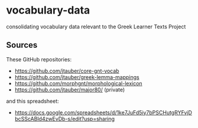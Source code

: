 # vocabulary-data

consolidating vocabulary data relevant to the Greek Learner Texts Project

## Sources

These GitHub repositories:

* https://github.com/jtauber/core-gnt-vocab
* https://github.com/jtauber/greek-lemma-mappings
* https://github.com/morphgnt/morphological-lexicon
* https://github.com/jtauber/major80/ (private)

and this spreadsheet:

* https://docs.google.com/spreadsheets/d/1ke7JuFd5iy7bPSCHutgRYFvjDbcSScABld4zwEvDb-s/edit?usp=sharing

